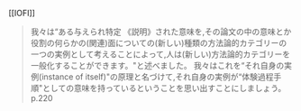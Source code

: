
[[IOFI]]
> 我々は“ある与えられ特定 《説明》された意味を,その論文の中の意味とか役割の何らかの(関連)面についての(新しい)種類の方法論的カテゴリーの一つの実例として考えることによって,人は(新しい)方法論的カテゴリーを一般化することができます。"と述べました。
> 我々はこれを“それ自身の実例(instance of itself)"の原理と名づけて,それ自身の実例が“体験過程手順"としての意味を持っているということを思い出すことにしましょう。
p.220
